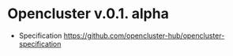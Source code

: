 # Opencluster v.0.1. alpha
- Specification https://github.com/opencluster-hub/opencluster-specification
